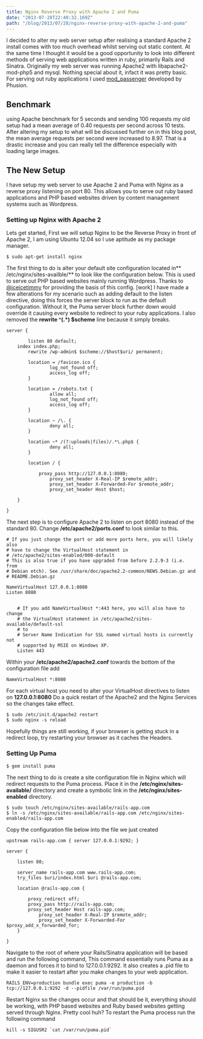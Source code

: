 ```yaml
---
title: Nginx Reverse Proxy with Apache 2 and Puma
date: "2013-07-28T22:40:32.169Z"
path: "/blog/2013/07/28/nginx-reverse-proxy-with-apache-2-and-puma"
---
```


I decided to alter my web server setup after realising a standard Apache 2 install comes with too much overhead whilst serving out static content. At the same time I thought it would be a good opportunity to look into different methods of serving web applications written in ruby, primarily Rails and Sinatra. Originally my web server was running Apache2 with libapache2-mod-php5 and mysql. Nothing special about it, infact it was pretty basic. For serving out ruby applications I used [mod_passenger](https://www.phusionpassenger.com/) developed by Phusion.

## **Benchmark**

using Apache benchmark for 5 seconds and sending 100 requests my old setup had a mean average of 0.40 requests per second across 10 tests. After altering my setup to what will be discussed further on in this blog post, the mean average requests per second were increased to 8.97. That is a drastic increase and you can really tell the difference especially with loading large images.

## **The New Setup**

I have setup my web server to use Apache 2 and Puma with Nginx as a reverse proxy listening on port 80. This allows you to serve out ruby based applications and PHP based websites driven by content management systems such as Wordpress.

### Setting up Nginx with Apache 2

Lets get started, First we will setup Nginx to be the Reverse Proxy in front of Apache 2, I am using Ubuntu 12.04 so I use aptitude as my package manager.


    $ sudo apt-get install nginx


The first thing to do is alter your default site configuration located in** /etc/nginx/sites-availble/** to look like the configuration below. This is used to serve out PHP based websites mainly running Wordpress. Thanks to [@iceicetimmy](http://www.applicious.co/2013/06/upgraded-to-nginx/) for providing the basis of this config. [work] I have made a few alterations for my scenario such as adding default to the listen directive, doing this forces the server block to run as the default configuration. Without it, the Puma server block further down would override it causing every website to redirect to your ruby applications. I also removed the **rewrite ^(.*) $scheme** line because it simply breaks.


    server {

            listen 80 default;
    	index index.php;
            rewrite /wp-admin$ $scheme://$host$uri/ permanent;

            location = /favicon.ico {
                    log_not_found off;
                    access_log off;
            }

            location = /robots.txt {
                    allow all;
                    log_not_found off;
                    access_log off;
            }

            location ~ /\. {
                    deny all;
            }

            location ~* /(?:uploads|files)/.*\.php$ {
                    deny all;
            }

            location / {

         		proxy_pass http://127.0.0.1:8080;
                    proxy_set_header X-Real-IP $remote_addr;
                    proxy_set_header X-Forwarded-For $remote_addr;
                    proxy_set_header Host $host;

    	}

    }

The next step is to configure Apache 2 to listen on port 8080 instead of the standard 80. Change **/etc/apache2/ports.conf** to look similar to this.


    # If you just change the port or add more ports here, you will likely also
    # have to change the VirtualHost statement in
    # /etc/apache2/sites-enabled/000-default
    # This is also true if you have upgraded from before 2.2.9-3 (i.e. from
    # Debian etch). See /usr/share/doc/apache2.2-common/NEWS.Debian.gz and
    # README.Debian.gz

    NameVirtualHost 127.0.0.1:8080
    Listen 8080


        # If you add NameVirtualHost *:443 here, you will also have to change
        # the VirtualHost statement in /etc/apache2/sites-available/default-ssl
        # to
        # Server Name Indication for SSL named virtual hosts is currently not
        # supported by MSIE on Windows XP.
        Listen 443



Within your **/etc/apache2/apache2.conf** towards the bottom of the configuration file add


    NameVirtualHost *:8080

For each virtual host you need to alter your VirtualHost directives to listen on **127.0.0.1:8080** Do a quick restart of the Apache2 and the Nginx Services so the changes take effect.


    $ sudo /etc/init.d/apache2 restart
    $ sudo nginx -s reload


Hopefully things are still working, if your browser is getting stuck in a redirect loop, try restarting your browser as it caches the Headers.

### Setting Up Puma


    $ gem install puma


The next thing to do is create a site configuration file in Nginx which will redirect requests to the Puma process. Place it in the **/etc/nginx/sites-available/** directory and create a symbolic link in the **/etc/nginx/sites-enabled** directory.


    $ sudo touch /etc/nginx/sites-available/rails-app.com
    $ ln -s /etc/nginx/sites-available/rails-app.com /etc/nginx/sites-enabled/rails-app.com


Copy the configuration file below into the file we just created


    upstream rails-app.com { server 127.0.0.1:9292; }

    server {

    	listen 80;

    	server_name rails-app.com www.rails-app.com;
    	try_files $uri/index.html $uri @rails-app.com;

    	location @rails-app.com {

    		proxy_redirect off;
    		proxy_pass http://rails-app.com;
    		proxy_set_header Host rails-app.com;
            	proxy_set_header X-Real-IP $remote_addr;
            	proxy_set_header X-Forwarded-For $proxy_add_x_forwarded_for;
    	}

    }


Navigate to the root of where your Rails/Sinatra application will be based and run the following command, This command essentially runs Puma as a daemon and forces it to bind to 127.0.0.1:9292. It also creates a .pid file to make it easier to restart after you make changes to your web application.


    RAILS_ENV=production bundle exec puma -e production -b tcp://127.0.0.1:9292 -d --pidfile /var/run/puma.pid


Restart Nginx so the changes occur and that should be it, everything should be working, with PHP based websites and Ruby based websites getting served through Nginx. Pretty cool huh? To restart the Puma process run the following command


    kill -s SIGUSR2 `cat /var/run/puma.pid`
